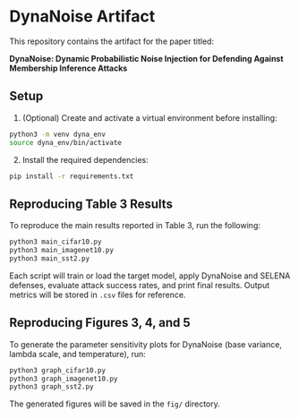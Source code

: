 # DynaNoise Artifact

This repository contains the artifact for the paper titled:

**DynaNoise: Dynamic Probabilistic Noise Injection for Defending
Against Membership Inference Attacks**

## Setup

1. (Optional) Create and activate a virtual environment before installing:

```bash
python3 -m venv dyna_env
source dyna_env/bin/activate
```

2. Install the required dependencies:

```bash
pip install -r requirements.txt
```

## Reproducing Table 3 Results
To reproduce the main results reported in Table 3, run the following:

```bash
python3 main_cifar10.py
python3 main_imagenet10.py
python3 main_sst2.py
```

Each script will train or load the target model, apply DynaNoise and SELENA defenses, evaluate attack success rates, and print final results. Output metrics will be stored in `.csv` files for reference.


## Reproducing Figures 3, 4, and 5
To generate the parameter sensitivity plots for DynaNoise (base variance, lambda scale, and temperature), run:

```bash
python3 graph_cifar10.py
python3 graph_imagenet10.py
python3 graph_sst2.py
```
The generated figures will be saved in the `fig/` directory.